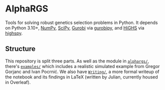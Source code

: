 # AlphaRGS

Tools for solving robust genetics selection problems in Python. It depends on Python 3.10+, [NumPy](https://pypi.org/project/numpy), [SciPy](https://scipy.org), [Gurobi](https://www.gurobi.com) via [gurobipy](https://pypi.org/project/gurobipy), and [HiGHS](https://highs.dev) via [highspy](https://pypi.org/project/highspy).

## Structure

This repository is split three parts. As well as the module in [`alphargs/`](alphargs/), there's [`examples/`](examples/) which includes a realistic simulated example from Gregor Gorjanc and Ivan Pocrnić. We also have [`Writing/`](Writing/), a more formal writeup of the notebook and its findings in LaTeX (written by Julian, currently housed in Overleaf).

